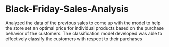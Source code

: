 # Black-Friday-Sales-Analysis
Analyzed the data of the previous sales to come up with the model to help the store set an optimal price for individual products based on the purchase behavior of the customers. The classification model developed was able to effectively classify the customers with respect to their purchases
